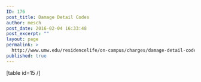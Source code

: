 ```yaml
---
ID: 176
post_title: Damage Detail Codes
author: mesch
post_date: 2016-02-04 16:33:48
post_excerpt: ""
layout: page
permalink: >
  http://www.umw.edu/residencelife/on-campus/charges/damage-detail-codes/
published: true
---
```

[table id=15 /]
